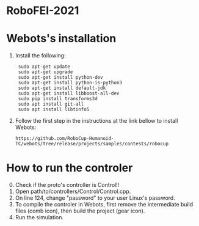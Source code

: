 # RoboFEI-2021

# Webots's installation

1. Install the following:

        sudo apt-get update
        sudo apt-get upgrade
        sudo apt-get install python-dev
        sudo apt-get install python-is-python3
        sudo apt-get install default-jdk
        sudo apt-get install libboost-all-dev
        sudo pip install transforms3d
        sudo apt install git-all
        sudo apt install libtinfo5

2. Follow the first step in the instructions at the link bellow to install Webots:

       https://github.com/RoboCup-Humanoid-TC/webots/tree/release/projects/samples/contests/robocup


# How to run the controler

0. Check if the proto's controller is Control!!
1. Open path/to/controllers/Control/Control.cpp.
2. On line 124, change "password" to your user Linux's password.
3. To compile the controler in Webots, first remove the intermediate build files (comb icon), then build the project (gear icon).
4. Run the simulation.
